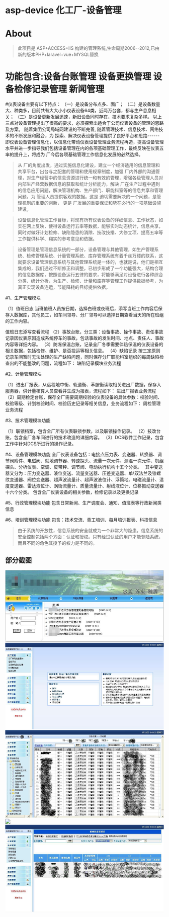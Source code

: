 # asp-device 化工厂-设备管理

# About
> 此项目是 ASP+ACCESS+IIS 构建的管理系统,生命周期2006--2012,已由新的版本PHP+laravel+vue+MYSQL替换

# 功能包含:设备台账管理  设备更换管理 设备检修记录管理 新闻管理

 
#仪表设备主要有以下特点：
（一）是设备分布点多、面广；
（二）是设备数量大、种类多，目前共有大大小小仪表设备64类，近两万台套，都与生产息息相关；
（三）是设备更新发展迅速，新旧设备同时存在，技术要求复杂多样。
以上三点对设备管理提出了很高的要求，必须探索出适合于公司仪表设备的管理的思路及方案。 随着集团公司局域网建设的不断完善, 随着管理技术、信息技术、网络技术的不断发展和融合，为 探索、解决仪表设备管理提供了良好平台和思路------即仪表设备管理信息化，以信息化带动仪表设备管理业务流程再造，提高设备管理水平并进一步指导我们包括设备管理在内的各项基础管理工作，最终反映在仪表五率的提升上，将成为 厂今后各项基础管理工作信息化发展的必然选择。


> 从 厂的角度出发，通过实施信息化建设，建立一个经济适用的信息管理和共享平台，出台与之配套的管理和使用规章制度，加强 厂内外部的沟通管理，对生产经营中的信息资源进行统一和有效的管理，增强各级管理人员对内部生产经营数据信息的获取和统计分析能力，解决 厂在生产过程中遇到的信息应用问题，解决管理机构、生产部门、职能科室等的信息共享和管理问题，为 管理人员提供客观的数据。这是 迫切需要解决的一个问题，是管理机制的重要的创新， 更是 厂发展的重要保证和势在必行的一项基础设施建设。

> 设备信息化管理工作目标，将现有所有仪表设备的详细信息、工作状态，如实在网上反映，使得设备运行五率等数据，能够实时动态统计，信息共享，同时对做好计划检修、缺陷隐患的消除、技改技措、大修立项、提高五率等工作提供科学、翔实的参考意见和依据。

> 设备管理是管理信息系统的一部分，设备管理与其他管理，如生产管理系统、检修管理系统、计量管理系统、库存管理系统有着千丝万缕的联系，这就要求设备管理信息系统与其他管理系统是一体的，也就是说，他们是相互集成的，我们通过不断修正和调整，已初步形成了一个功能强大，结构合理的信息数据库，按照设备运行五律的要求，将能够满足对设备进行各种综合分类、统计分析，为生产、检修、计量和库存等管理工作提供数据参考，为真正实现设备连运，节能降耗的目标提供依据。



#1、生产管理模块 
 

（1）值班日志
当班值班人员按日期，选择白班或夜班后，添写当班工作内容后保存入数据库，其他员工，如车间领导、分厂领导可以选择日期查看当天的所在班组的工作内容。
 
值班日志添写查看流程
（2）事故台账，分三类：设备事故、操作事故、责任事故记录因仪表原因造成系统停车的事故，包话事故的发生时间、地点、责任人、事故内容等详细内容。
（3）防冻保温台账，记录全厂冬季需要伴热保温的仪表设备的相关数据，包括检修、维护、是否投运等相关信息。
（4）缺陷记录
按三定原则记录车间暂时无法处理的生产缺陷问题，同时保存分厂职能科室组织的每周缺陷检查出的不能整改的问题，流程如下：
 缺陷记录模块业务流程

#2、计量管理模块
 

（1）进出厂报表，从远程地中衡、轨道衡、苯胺衡读取相关进出厂数据，保存入服务器，供计量核算人员查看并生成为报表，流程如下：
 进出厂报表业务流程
（2）周期检定台账，保存全厂需要周期校验的仪表设备的具体参数：校验时间、校验等级、计划校验时间、校验历史记录等相关信息，业务流程如下：
 周检管理业务流程


#3、技术管理模块功能
 
（1）联锁档案，包含全厂所有仪表联锁参数，以及联锁操作记录。
（2）技改台账，包含全厂各车间进行的技术改造的详细内容。
（3）DCS软件工作记录，包含工作中针对DCS所进行的操作记录。

#4、设备管理模块功能
全厂仪表设备包括：电接点压力表、变送器、转换器、调节阀附件、电磁阀、就地调节器、转速探头、流量一次元件、测温一次元件、机组探头、分析仪表、空调、皮带秤、调节阀、电动执行机构十五个分类。　
其中变送器又分为：压力变送器、液位变送、流量变送器、压差变送器、单\双法兰及锥螺纹变送器、阀位变送器、超声波流量计、超声波液位计、浮筒地、电磁流量计、温度变送器、雷达液位计、涡街流量计、质量流量计、射线液位计、位移振动变送器十六个分类。
包含全厂仪表设备的相关参数，检修记录以及更换记录
 
#5、行政管理模块功能
包含日常新闻、生产调度会、通知、值班表等行政新闻类信息

#6、培训管理模块功能
包含：技术交流、青工培训、每月培训报表、科技信息
 
 
 > 由于系统的开放性，信息系统的安全就成为一个非常大的隐患。信息系统的安全控制包括两个方面：认证和授权。只有经过认证的用户才能登陆系统，而且不同的角色其授予的权力是不同的。
 
 
## 部分截图


<img src="https://github.com/dwt11/asp-device/blob/main/upload/1.jpg"/>
<img src="https://github.com/dwt11/asp-device/blob/main/upload/2.jpg"/>
<img src="https://github.com/dwt11/asp-device/blob/main/upload/3.jpg"/>
<img src="https://github.com/dwt11/asp-device/blob/main/upload/4.jpg"/>
<img src="https://github.com/dwt11/asp-device/blob/main/upload/5.jpg"/>
 
 
